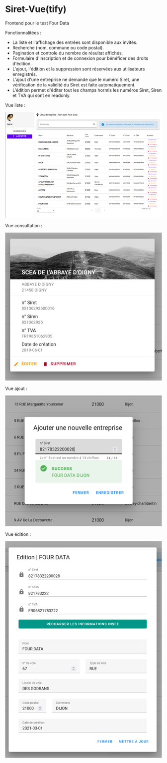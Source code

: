# Siret-Vue(tify)
Frontend pour le test Four Data

Fonctionnalitées :
- La liste et l'affichage des entrées sont disponible aux invités.
- Recherche (nom, commune ou code postal).
- Pagination et controle du nombre de résultat affichés.
- Formulaire d'inscription et de connexion pour bénéficer des droits d'édition.
- L'ajout, l'édition et la suppression sont réservées aux utilisateurs enregistrés.
- L'ajout d'une entreprise ne demande que le numéro Siret, une vérification de la validité du Siret est faite automatiquement.
- L'édition permet d'éditer tout les champs hormis les numéros Siret, Siren et TVA qui sont en readonly.


Vue liste :

<img src="https://github.com/korobetski/Siret-Vue/blob/main/listing.jpg"/>

Vue consultation :

<img src="https://github.com/korobetski/Siret-Vue/blob/main/show.jpg"/>

Vue ajout :

<img src="https://github.com/korobetski/Siret-Vue/blob/main/ajout.jpg"/>

Vue édition :

<img src="https://github.com/korobetski/Siret-Vue/blob/main/edit.jpg"/>
